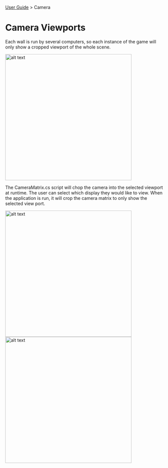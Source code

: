 [User Guide](https://github.com/haleyrequa/UnityWallPackage/blob/main/Documentation/UserGuide.MD) >  Camera

# Camera Viewports

Each wall is run by several computers, so each instance of the game will only show a cropped viewport of the whole scene.



<img src="https://github.com/haleyrequa/UnityWallPackage/blob/main/Documentation/Images/ZoneA_DrawFullScreen.PNG?raw=true" alt="alt text" width=400>

The CameraMatrix.cs script will chop the camera into the selected viewport at runtime.
The user can select which display they would like to view. When the application is run, it will crop the camera matrix to only show the selected view port. 

<img src="https://github.com/haleyrequa/UnityWallPackage/blob/main/Documentation/Images/ZoneA_DrawMT2.PNG?raw=true" alt="alt text" width=400> <img src="https://github.com/haleyrequa/UnityWallPackage/blob/main/Documentation/Images/ZoneA_RunMT2.PNG?raw=true" alt="alt text" width=400>
